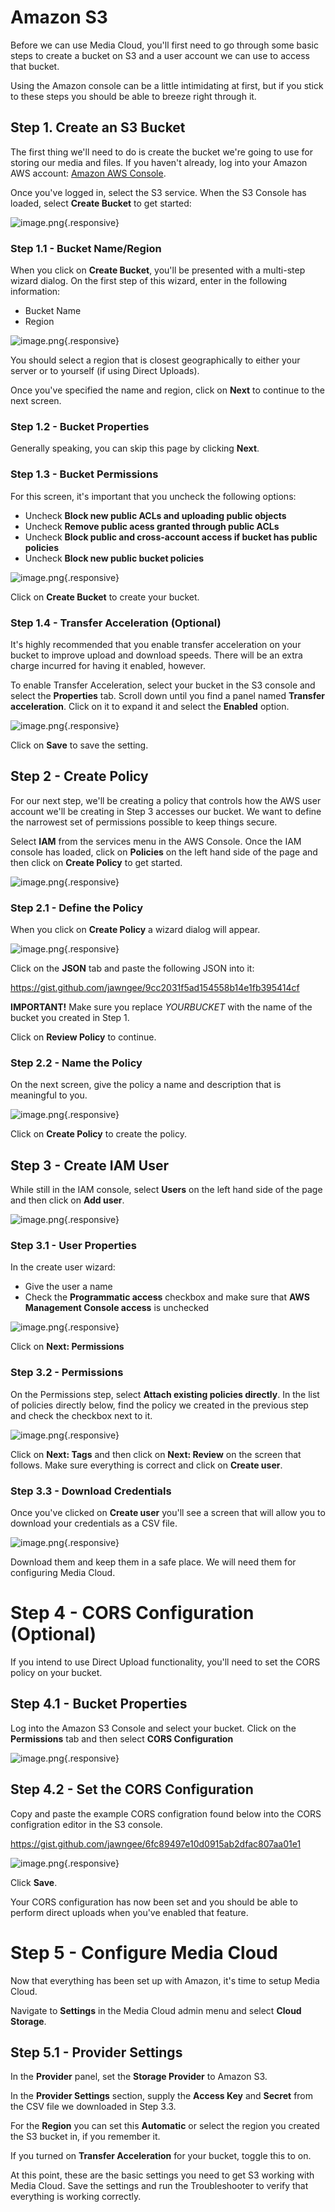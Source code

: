 # Amazon S3
Before we can use Media Cloud, you'll first need to go through some basic steps to create a bucket on S3 and a user account we can use to access that bucket.

Using the Amazon console can be a little intimidating at first, but if you stick to these steps you should be able to breeze right through it.

## Step 1. Create an S3 Bucket
The first thing we'll need to do is create the bucket we're going to use for storing our media and files.  If you haven't already, log into your Amazon AWS account: [Amazon AWS Console](https://console.aws.amazon.com/).  

Once you've logged in, select the S3 service.  When the S3 Console has loaded, select **Create Bucket** to get started:

![image.png](https://i.imgur.com/21AuEHf.png){.responsive}

### Step 1.1 - Bucket Name/Region
When you click on **Create Bucket**, you'll be presented with a multi-step wizard dialog.  On the first step of this wizard, enter in the following information:

- Bucket Name
- Region

![image.png](https://i.imgur.com/wMsuAkZ.png){.responsive}
    
You should select a region that is closest geographically to either your server or to yourself (if using Direct Uploads).

Once you've specified the name and region, click on **Next** to continue to the next screen.

### Step 1.2 - Bucket Properties
Generally speaking, you can skip this page by clicking **Next**.

### Step 1.3 - Bucket Permissions
For this screen, it's important that you uncheck the following options:

- Uncheck **Block new public ACLs and uploading public objects**
- Uncheck **Remove public acess granted through public ACLs**
- Uncheck **Block public and cross-account access if bucket has public policies**
- Uncheck **Block new public bucket policies**

![image.png](https://i.imgur.com/thfCIhv.png){.responsive}

Click on **Create Bucket** to create your bucket.

### Step 1.4 - Transfer Acceleration (Optional)
It's highly recommended that you enable transfer acceleration on your bucket to improve upload and download speeds.  There will be an extra charge incurred for having it enabled, however.

To enable Transfer Acceleration, select your bucket in the S3 console and select the **Properties** tab.  Scroll down until you find a panel named **Transfer acceleration**.  Click on it to expand it and select the **Enabled** option.

![image.png](https://i.imgur.com/gfYcp2H.png){.responsive}

Click on **Save** to save the setting.

## Step 2 - Create Policy
For our next step, we'll be creating a policy that controls how the AWS user account we'll be creating in Step 3 accesses our bucket.  We want to define the narrowest set of permissions possible to keep things secure.

Select **IAM** from the services menu in the AWS Console.  Once the IAM console has loaded, click on **Policies** on the left hand side of the page and then click on **Create Policy** to get started.

![image.png](https://i.imgur.com/sV4BLCZ.png){.responsive}

### Step 2.1 - Define the Policy
When you click on **Create Policy** a wizard dialog will appear.  

![image.png](https://i.imgur.com/kDC5D7G.png){.responsive}

Click on the **JSON** tab and paste the following JSON into it:

https://gist.github.com/jawngee/9cc2031f5ad154558b14e1fb395414cf

**IMPORTANT!** Make sure you replace *YOURBUCKET* with the name of the bucket you created in Step 1. 

Click on **Review Policy** to continue.

### Step 2.2 - Name the Policy
On the next screen, give the policy a name and description that is meaningful to you.

![image.png](https://i.imgur.com/cQsurjz.png){.responsive}

Click on **Create Policy** to create the policy.

## Step 3 - Create IAM User
While still in the IAM console, select **Users** on the left hand side of the page and then click on **Add user**.

![image.png](https://i.imgur.com/X63N89o.png){.responsive}

### Step 3.1 - User Properties

In the create user wizard:

- Give the user a name
- Check the **Programmatic access** checkbox and make sure that **AWS Management Console access** is unchecked

![image.png](https://i.imgur.com/muZpBtl.png){.responsive}

Click on **Next: Permissions**

### Step 3.2 - Permissions
On the Permissions step, select **Attach existing policies directly**.  In the list of policies directly below, find the policy we created in the previous step and check the checkbox next to it.

![image.png](https://i.imgur.com/yd8cDre.png){.responsive}

Click on **Next: Tags** and then click on **Next: Review** on the screen that follows.  Make sure everything is correct and click on **Create user**.

### Step 3.3 - Download Credentials

Once you've clicked on **Create user** you'll see a screen that will allow you to download your credentials as a CSV file.  

![image.png](https://i.imgur.com/wjqrCGV.png){.responsive}

Download them and keep them in a safe place.  We will need them for configuring Media Cloud.

# Step 4 - CORS Configuration (Optional)
If you intend to use Direct Upload functionality, you'll need to set the CORS policy on your bucket.

## Step 4.1 - Bucket Properties
Log into the Amazon S3 Console and select your bucket.  Click on the **Permissions** tab and then select **CORS Configuration**

![image.png](https://i.imgur.com/UwXWGCU.png){.responsive}

## Step 4.2 - Set the CORS Configuration
Copy and paste the example CORS configration found below into the CORS configration editor in the S3 console.

https://gist.github.com/jawngee/6fc89497e10d0915ab2dfac807aa01e1

![image.png](https://i.imgur.com/9q4P1RW.png){.responsive}

Click **Save**.

Your CORS configuration has now been set and you should be able to perform direct uploads when you've enabled that feature.
  
# Step 5 - Configure Media Cloud
Now that everything has been set up with Amazon, it's time to setup Media Cloud.

Navigate to **Settings** in the Media Cloud admin menu and select **Cloud Storage**.

## Step 5.1 - Provider Settings
In the **Provider** panel, set the **Storage Provider** to Amazon S3.

In the **Provider Settings** section, supply the **Access Key** and **Secret** from the CSV file we downloaded in Step 3.3.

For the **Region** you can set this **Automatic** or select the region you created the S3 bucket in, if you remember it.

If you turned on **Transfer Acceleration** for your bucket, toggle this to on.

At this point, these are the basic settings you need to get S3 working with Media Cloud.  Save the settings and run the Troubleshooter to verify that everything is working correctly.